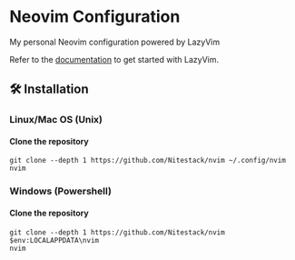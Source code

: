# Neovim Configuration

My personal Neovim configuration powered by LazyVim

Refer to the [documentation](https://lazyvim.github.io/installation) to get started with LazyVim.

## 🛠️ Installation

### Linux/Mac OS (Unix)

#### Clone the repository

```shell
git clone --depth 1 https://github.com/Nitestack/nvim ~/.config/nvim
nvim
```

### Windows (Powershell)

#### Clone the repository

```pwsh
git clone --depth 1 https://github.com/Nitestack/nvim $env:LOCALAPPDATA\nvim
nvim
```
